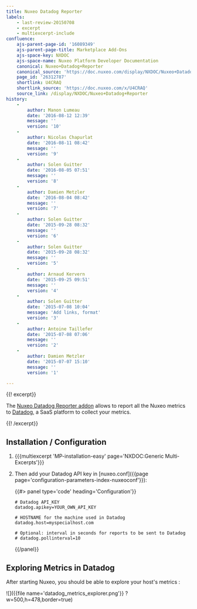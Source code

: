 ```yaml
---
title: Nuxeo Datadog Reporter
labels:
    - last-review-20150708
    - excerpt
    - multiexcerpt-include
confluence:
    ajs-parent-page-id: '16089349'
    ajs-parent-page-title: Marketplace Add-Ons
    ajs-space-key: NXDOC
    ajs-space-name: Nuxeo Platform Developer Documentation
    canonical: Nuxeo+Datadog+Reporter
    canonical_source: 'https://doc.nuxeo.com/display/NXDOC/Nuxeo+Datadog+Reporter'
    page_id: '26312787'
    shortlink: U4CRAQ
    shortlink_source: 'https://doc.nuxeo.com/x/U4CRAQ'
    source_link: /display/NXDOC/Nuxeo+Datadog+Reporter
history:
    - 
        author: Manon Lumeau
        date: '2016-08-12 12:39'
        message: ''
        version: '10'
    - 
        author: Nicolas Chapurlat
        date: '2016-08-11 08:42'
        message: ''
        version: '9'
    - 
        author: Solen Guitter
        date: '2016-08-05 07:51'
        message: ''
        version: '8'
    - 
        author: Damien Metzler
        date: '2016-08-04 08:42'
        message: ''
        version: '7'
    - 
        author: Solen Guitter
        date: '2015-09-28 08:32'
        message: ''
        version: '6'
    - 
        author: Solen Guitter
        date: '2015-09-28 08:32'
        message: ''
        version: '5'
    - 
        author: Arnaud Kervern
        date: '2015-09-25 09:51'
        message: ''
        version: '4'
    - 
        author: Solen Guitter
        date: '2015-07-08 10:04'
        message: 'Add links, format'
        version: '3'
    - 
        author: Antoine Taillefer
        date: '2015-07-08 07:06'
        message: ''
        version: '2'
    - 
        author: Damien Metzler
        date: '2015-07-07 15:10'
        message: ''
        version: '1'

---
```

{{! excerpt}}

The [Nuxeo Datadog Reporter addon](https://connect.nuxeo.com/nuxeo/site/marketplace/package/nuxeo-datadog-reporter) allows to report all the Nuxeo metrics to [Datadog](https://www.datadoghq.com/), a SaaS platform to collect your metrics.

{{! /excerpt}}

## Installation / Configuration

1.  {{{multiexcerpt 'MP-installation-easy' page='NXDOC:Generic Multi-Excerpts'}}}
2.  Then add your Datadog API key in [nuxeo.conf]({{page page='configuration-parameters-index-nuxeoconf'}}):

    {{#> panel type='code' heading='Configuration'}}

    ```text
    # Datadog API_KEY
    datadog.apikey=YOUR_OWN_API_KEY

    # HOSTNAME for the machine used in Datadog
    datadog.host=myspecialhost.com

    # Optional: interval in seconds for reports to be sent to Datadog
    # datadog.pollinterval=10
    ```

    {{/panel}}

## Exploring Metrics in Datadog

After starting Nuxeo, you should be able to explore your host's metrics :

![]({{file name='datadog_metrics_explorer.png'}} ?w=500,h=478,border=true)